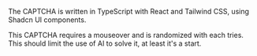 The CAPTCHA is written in TypeScript with React and Tailwind CSS, using Shadcn UI components.

This CAPTCHA requires a mouseover and is randomized with each tries. This should limit the use of AI to solve it, at least it's a start.
